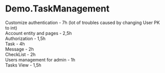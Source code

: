 # Demo.TaskManagement

Customize authentication - 7h (lot of troubles caused by changing User PK to int)<br>
Account entity and pages - 2,5h<br>
Authorization - 1,5h<br>
Task - 4h<br>
Message - 2h<br>
CheckList - 2h<br>
Users management for admin - 1h<br>
Tasks View - 1,5h <br>
